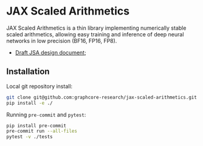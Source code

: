 # JAX Scaled Arithmetics

JAX Scaled Arithmetics is a thin library implementing numerically stable scaled arithmetics, allowing easy training and inference of
deep neural networks in low precision (BF16, FP16, FP8).

* [Draft JSA design document](docs/design.md);

## Installation

Local git repository install:
```bash
git clone git@github.com:graphcore-research/jax-scaled-arithmetics.git
pip install -e ./
```

Running `pre-commit` and `pytest`:
```bash
pip install pre-commit
pre-commit run --all-files
pytest -v ./tests
```
